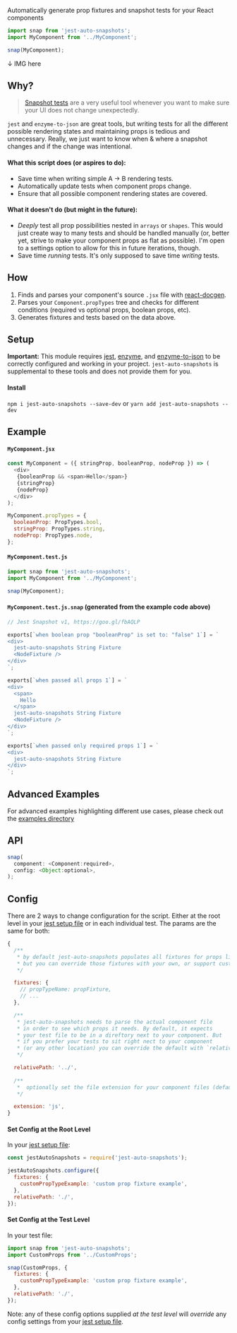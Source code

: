 Automatically generate prop fixtures and snapshot tests for your React components

```js
import snap from 'jest-auto-snapshots';
import MyComponent from '../MyComponent';

snap(MyComponent);
```
↓
IMG here

## Why?
> [Snapshot tests](https://facebook.github.io/jest/docs/en/snapshot-testing.html) are a very useful tool whenever you want to make sure your UI does not change unexpectedly.

`jest` and `enzyme-to-json` are great tools, but writing tests for all the different possible rendering states and maintaining props is tedious and unnecessary. Really, we just want to know when & where a snapshot changes and if the change was intentional.

#### What this script does (or aspires to do):
- Save time when writing simple A -> B rendering tests.
- Automatically update tests when component props change.
- Ensure that all possible component rendering states are covered.

#### What it doesn't do (but might in the future):
- _Deeply_ test all prop possibilities nested in `arrays` or `shapes`. This would just create way to many tests and should be handled manually (or, better yet, strive to make your component props as flat as possible). I'm open to a settings option to allow for this in future iterations, though.
- Save time _running_ tests. It's only supposed to save time _writing_ tests.

## How
  1. Finds and parses your component's source `.jsx` file with [react-docgen](https://github.com/reactjs/react-docgen).
  2. Parses your `Component.propTypes` tree and checks for different conditions (required vs optional props, boolean props, etc).
  3. Generates fixtures and tests based on the data above.

## Setup
**Important:** This module requires [jest](https://facebook.github.io/jest/), [enzyme](https://github.com/airbnb/enzyme), and [enzyme-to-json](https://www.npmjs.com/package/enzyme-to-json) to be correctly configured and working in your project. `jest-auto-snapshots` is supplemental to these tools and does not provide them for you.

#### Install
`npm i jest-auto-snapshots --save-dev` or `yarn add jest-auto-snapshots --dev`

## Example
#### `MyComponent.jsx`
```js
const MyComponent = ({ stringProp, booleanProp, nodeProp }) => (
  <div>
   {booleanProp && <span>Hello</span>}
   {stringProp}
   {nodeProp}
  </div>
);

MyComponent.propTypes = {
  booleanProp: PropTypes.bool,
  stringProp: PropTypes.string,
  nodeProp: PropTypes.node,
};
```

#### `MyComponent.test.js`
```js
import snap from 'jest-auto-snapshots';
import MyComponent from '../MyComponent';

snap(MyComponent);
```

#### `MyComponent.test.js.snap` (generated from the example code above)
```js
// Jest Snapshot v1, https://goo.gl/fbAQLP

exports[`when boolean prop "booleanProp" is set to: "false" 1`] = `
<div>
  jest-auto-snapshots String Fixture
  <NodeFixture />
</div>
`;

exports[`when passed all props 1`] = `
<div>
  <span>
    Hello
  </span>
  jest-auto-snapshots String Fixture
  <NodeFixture />
</div>
`;

exports[`when passed only required props 1`] = `
<div>
  jest-auto-snapshots String Fixture
</div>
`;
```

## Advanced Examples
For advanced examples highlighting different use cases, please check out the [examples directory](https://github.com/icd2k3/jest-automated-snapshots/tree/master/examples)

## API
```js
snap(
  component: <Component:required>,
  config: <Object:optional>,
);
```

## Config
There are 2 ways to change configuration for the script. Either at the root level in your [jest setup file](https://facebook.github.io/jest/docs/en/configuration.html#setupfiles-array) or in each individual test. The params are the same for both:

```js
{
  /**
   * by default jest-auto-snapshots populates all fixtures for props like string, bool, shape, etc.
   * but you can override those fixtures with your own, or support custom prop types.
   */

  fixtures: {
    // propTypeName: propFixture,
    // ...
  },

  /**
   * jest-auto-snapshots needs to parse the actual component file
   * in order to see which props it needs. By default, it expects
   * your test file to be in a direftory next to your component. But
   * if you prefer your tests to sit right nect to your component
   * (or any other location) you can override the default with `relativePath`
   */

  relativePath: '../',
  
  /**
   *  optionally set the file extension for your component files (default is 'jsx')
   */

  extension: 'js',
}
```

#### Set Config at the Root Level
In your [jest setup file](https://facebook.github.io/jest/docs/en/configuration.html#setupfiles-array):

```js
const jestAutoSnapshots = require('jest-auto-snapshots');

jestAutoSnapshots.configure({
  fixtures: {
    customPropTypeExample: 'custom prop fixture example',
  },
  relativePath: './',
});
```

#### Set Config at the Test Level
In your test file:

```js
import snap from 'jest-auto-snapshots';
import CustomProps from '../CustomProps';

snap(CustomProps, {
  fixtures: {
    customPropTypeExample: 'custom prop fixture example',
  },
  relativePath: './',
});
```

Note: any of these config options supplied _at the test level_ will _override_ any config settings from your [jest setup file](https://facebook.github.io/jest/docs/en/configuration.html#setupfiles-array).
